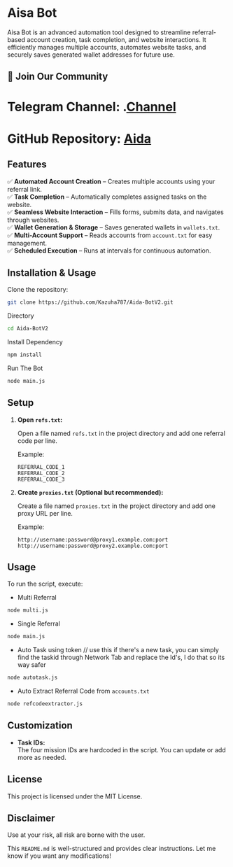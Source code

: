 # Aisa Bot  

Aisa Bot is an advanced automation tool designed to streamline referral-based account creation, task completion, and website interactions. It efficiently manages multiple accounts, automates website tasks, and securely saves generated wallet addresses for future use.  
## 📢 Join Our Community

# Telegram Channel: .[Channel](https://t.me/Offical_Im_kazuha)
# GitHub Repository: [Aida](https://github.com/Kazuha787/Aida-Bot.git)

## Features  
✅ **Automated Account Creation** – Creates multiple accounts using your referral link.  
✅ **Task Completion** – Automatically completes assigned tasks on the website.  
✅ **Seamless Website Interaction** – Fills forms, submits data, and navigates through websites.  
✅ **Wallet Generation & Storage** – Saves generated wallets in `wallets.txt`.  
✅ **Multi-Account Support** – Reads accounts from `account.txt` for easy management.  
✅ **Scheduled Execution** – Runs at intervals for continuous automation.  

## Installation & Usage  

Clone the repository:  
```sh
git clone https://github.com/Kazuha787/Aida-BotV2.git
```
Directory 
```sh
cd Aida-BotV2
```

Install Dependency 
```sh
npm install 
```
Run The Bot
```sh
node main.js
```

## Setup

1. **Open `refs.txt`:**

   Open a file named `refs.txt` in the project directory and add one referral code per line.

   Example:
   ```
   REFERRAL_CODE_1
   REFERRAL_CODE_2
   REFERRAL_CODE_3
   ```

2. **Create `proxies.txt` (Optional but recommended):**

   Create a file named `proxies.txt` in the project directory and add one proxy URL per line.

   Example:
   ```
   http://username:password@proxy1.example.com:port
   http://username:password@proxy2.example.com:port
   ```

## Usage

To run the script, execute:

- Multi Referral
```bash
node multi.js
```
- Single Referral
```bash
node main.js
```
- Auto Task using token // use this if there's a new task, you can simply find the taskid through Network Tab and replace the Id's, I do that so its way safer
```bash
node autotask.js
```
- Auto Extract Referral Code from `accounts.txt`
```bash
node refcodeextractor.js
```


## Customization

- **Task IDs:**  
  The four mission IDs are hardcoded in the script. You can update or add more as needed.

## License

This project is licensed under the MIT License.

## Disclaimer

Use at your risk, all risk are borne with the user.

This `README.md` is well-structured and provides clear instructions. Let me know if you want any modifications!
